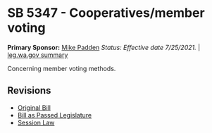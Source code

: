 # SB 5347 - Cooperatives/member voting
**Primary Sponsor:** [Mike Padden](/person/leg/mike.padden.md)
*Status: Effective date 7/25/2021.* | [leg.wa.gov summary](https://app.leg.wa.gov/billsummary?BillNumber=5347&Year=2021)

Concerning member voting methods.

## Revisions
* [Original Bill](1/)
* [Bill as Passed Legislature](1/)
* [Session Law](1/)